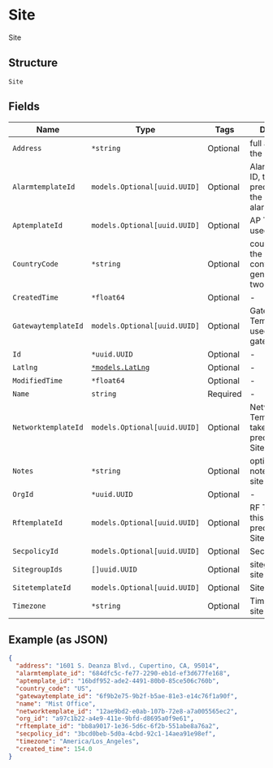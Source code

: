 
# Site

Site

## Structure

`Site`

## Fields

| Name | Type | Tags | Description |
|  --- | --- | --- | --- |
| `Address` | `*string` | Optional | full address of the site |
| `AlarmtemplateId` | `models.Optional[uuid.UUID]` | Optional | Alarm Template ID, this takes precedence over the Org-level alarmtemplate_id |
| `AptemplateId` | `models.Optional[uuid.UUID]` | Optional | AP Template ID, used by APs |
| `CountryCode` | `*string` | Optional | country code for the site (for AP config generation), in two-character |
| `CreatedTime` | `*float64` | Optional | - |
| `GatewaytemplateId` | `models.Optional[uuid.UUID]` | Optional | Gateway Template ID, used by gateways |
| `Id` | `*uuid.UUID` | Optional | - |
| `Latlng` | [`*models.LatLng`](../../doc/models/lat-lng.md) | Optional | - |
| `ModifiedTime` | `*float64` | Optional | - |
| `Name` | `string` | Required | - |
| `NetworktemplateId` | `models.Optional[uuid.UUID]` | Optional | Network Template ID, this takes precedence over Site Settings |
| `Notes` | `*string` | Optional | optional, any notes about the site |
| `OrgId` | `*uuid.UUID` | Optional | - |
| `RftemplateId` | `models.Optional[uuid.UUID]` | Optional | RF Template ID, this takes precedence over Site Settings |
| `SecpolicyId` | `models.Optional[uuid.UUID]` | Optional | SecPolicy ID |
| `SitegroupIds` | `[]uuid.UUID` | Optional | sitegroups this site belongs to |
| `SitetemplateId` | `models.Optional[uuid.UUID]` | Optional | Site Template ID |
| `Timezone` | `*string` | Optional | Timezone the site is at |

## Example (as JSON)

```json
{
  "address": "1601 S. Deanza Blvd., Cupertino, CA, 95014",
  "alarmtemplate_id": "684dfc5c-fe77-2290-eb1d-ef3d677fe168",
  "aptemplate_id": "16bdf952-ade2-4491-80b0-85ce506c760b",
  "country_code": "US",
  "gatewaytemplate_id": "6f9b2e75-9b2f-b5ae-81e3-e14c76f1a90f",
  "name": "Mist Office",
  "networktemplate_id": "12ae9bd2-e0ab-107b-72e8-a7a005565ec2",
  "org_id": "a97c1b22-a4e9-411e-9bfd-d8695a0f9e61",
  "rftemplate_id": "bb8a9017-1e36-5d6c-6f2b-551abe8a76a2",
  "secpolicy_id": "3bcd0beb-5d0a-4cbd-92c1-14aea91e98ef",
  "timezone": "America/Los_Angeles",
  "created_time": 154.0
}
```

